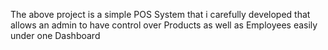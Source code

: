 The above project is a simple POS System that i carefully developed that allows an admin to have control over Products as well as Employees easily under one Dashboard

